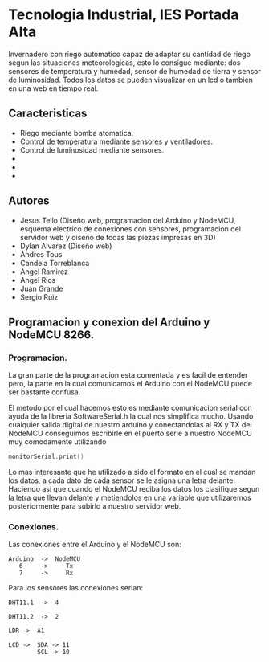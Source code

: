 # Tecnologia Industrial, IES Portada Alta #

Invernadero con riego automatico capaz de adaptar su cantidad de riego segun las situaciones meteorologicas, esto lo consigue mediante: dos sensores de temperatura y humedad, sensor de humedad de tierra y sensor de luminosidad. Todos los datos se pueden visualizar en un lcd o tambien en una web en tiempo real.

## Caracteristicas ##
- Riego mediante bomba atomatica.
- Control de temperatura mediante sensores y ventiladores.
- Control de luminosidad mediante sensores.
-
-
-

## Autores
- Jesus Tello (Diseño web, programacion del Arduino y NodeMCU, esquema electrico de conexiones con sensores, programacion del servidor web y diseño de todas las piezas impresas en 3D)
- Dylan Alvarez (Diseño web)
- Andres Tous
- Candela Torreblanca
- Angel Ramirez
- Angel Rios
- Juan Grande
- Sergio Ruiz

## Programacion y conexion del Arduino y NodeMCU 8266. ##

### Programacion. ###
La gran parte de la programacion esta comentada y es facil de entender pero, la parte en la cual comunicamos el Arduino con el NodeMCU puede ser bastante confusa.

El metodo por el cual hacemos esto es mediante comunicacion serial con ayuda de la libreria SoftwareSerial.h la cual nos simplifica mucho. Usando cualquier salida digital de nuestro arduino y conectandolas al RX y TX del NodeMCU conseguimos escribirle en el puerto serie a nuestro NodeMCU muy comodamente utilizando 
```cpp
monitorSerial.print()
```

Lo mas interesante que he utilizado a sido el formato en el cual se mandan los datos, a cada dato de cada sensor se le asigna una letra delante. Haciendo asi que cuando el NodeMCU reciba los datos los clasifique segun la letra que llevan delante y metiendolos en una variable que utilizaremos posteriormente para subirlo a nuestro servidor web.

### Conexiones. ###
Las conexiones entre el Arduino y el NodeMCU son:   
```
Arduino  ->  NodeMCU
   6     ->     Tx
   7     ->     Rx  
```                                               
                                                       
Para los sensores las conexiones serian:

```
DHT11.1  ->  4

DHT11.2  ->  2

LDR ->  A1

LCD ->  SDA -> 11
        SCL -> 10        
```
                                                   
                                                   
                                                   
                                           
